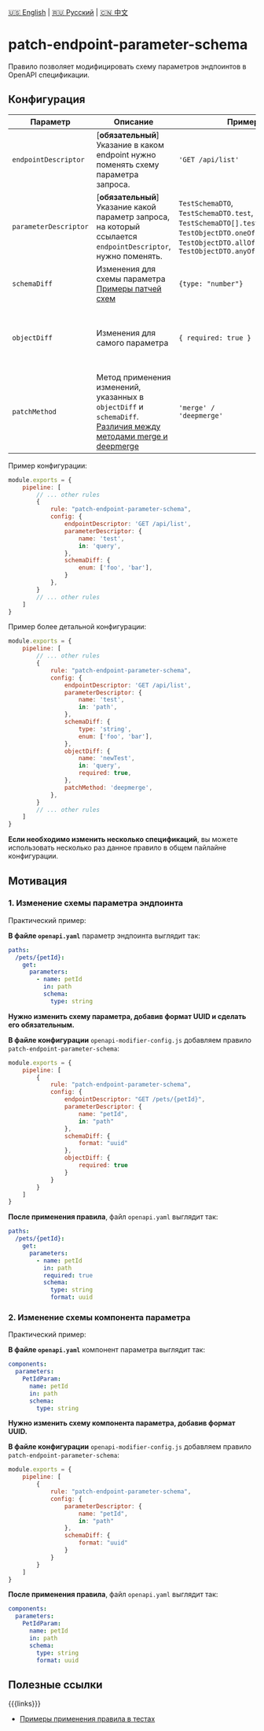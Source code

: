 [🇺🇸 English](./README.md) | [🇷🇺 Русский](./README-ru.md)  | [🇨🇳 中文](./README-zh.md)

# patch-endpoint-parameter-schema

Правило позволяет модифицировать схему параметров эндпоинтов в OpenAPI спецификации. 

## Конфигурация

| Параметр              | Описание                                                                                                               | Пример                                                                                                                                                                 | Типизация                                                                           | Дефолтное    |
|-----------------------|------------------------------------------------------------------------------------------------------------------------|------------------------------------------------------------------------------------------------------------------------------------------------------------------------|-------------------------------------------------------------------------------------|--------------|
| `endpointDescriptor`  | [**обязательный**] Указание в каком endpoint нужно поменять схему параметра запроса.                                   | `'GET /api/list'`                                                                                                                                                     | `string`                                                                            |              |
| `parameterDescriptor` | [**обязательный**] Указание какой параметр запроса, на который ссылается `endpointDescriptor`, нужно поменять.         | `TestSchemaDTO`, `TestSchemaDTO.test`, `TestSchemaDTO[].testField`,  `TestObjectDTO.oneOf[1]`, `TestObjectDTO.allOf[1]` или  `TestObjectDTO.anyOf[1].testField`        | `string`                                                                            |              |
| `schemaDiff`          | Изменения для схемы параметра [Примеры патчей схем](TODO)                                                              | `{type: "number"}`                                                                                                   | `OpenAPISchema`                                                                     |              |
| `objectDiff`          | Изменения для самого параметра                                                                                         | `{ required: true }`                                                                                                    | `{name?: string; in?: 'query' / 'header' / 'path' / 'cookie'; required?: boolean;}` |              |
| `patchMethod`         | Метод применения изменений, указанных в `objectDiff` и `schemaDiff`. [Различия между методами merge и deepmerge](TODO) | `'merge' /                                                                                                                                                  'deepmerge'` | `enum`                                                                              |  `merge` |

Пример конфигурации:

```js
module.exports = {
    pipeline: [
        // ... other rules
        {
            rule: "patch-endpoint-parameter-schema",
            config: {
                endpointDescriptor: 'GET /api/list',
                parameterDescriptor: {
                    name: 'test',
                    in: 'query',
                },
                schemaDiff: {
                    enum: ['foo', 'bar'],
                }
            },
        }
        // ... other rules
    ]
}
```

Пример более детальной конфигурации:

```js
module.exports = {
    pipeline: [
        // ... other rules
        {
            rule: "patch-endpoint-parameter-schema",
            config: {
                endpointDescriptor: 'GET /api/list',
                parameterDescriptor: {
                    name: 'test',
                    in: 'path',
                },
                schemaDiff: {
                    type: 'string',
                    enum: ['foo', 'bar'],
                },
                objectDiff: {
                    name: 'newTest',
                    in: 'query',
                    required: true,
                },
                patchMethod: 'deepmerge',
            },
        }
        // ... other rules
    ]
}
```

**Если необходимо изменить несколько спецификаций**, вы можете использовать несколько раз данное правило в общем пайлайне конфигурации.

## Мотивация

<a name="custom_anchor_motivation_1"></a>
### 1. Изменение схемы параметра эндпоинта

Практический пример:

**В файле `openapi.yaml`** параметр эндпоинта выглядит так:

```yaml
paths:
  /pets/{petId}:
    get:
      parameters:
        - name: petId
          in: path
          schema:
            type: string
```

**Нужно изменить схему параметра, добавив формат UUID и сделать его обязательным.**

**В файле конфигурации** `openapi-modifier-config.js` добавляем правило `patch-endpoint-parameter-schema`:

```js
module.exports = {
    pipeline: [
        {
            rule: "patch-endpoint-parameter-schema",
            config: {
                endpointDescriptor: "GET /pets/{petId}",
                parameterDescriptor: {
                    name: "petId",
                    in: "path"
                },
                schemaDiff: {
                    format: "uuid"
                },
                objectDiff: {
                    required: true
                }
            }
        }
    ]
}
```

**После применения правила**, файл `openapi.yaml` выглядит так:

```yaml
paths:
  /pets/{petId}:
    get:
      parameters:
        - name: petId
          in: path
          required: true
          schema:
            type: string
            format: uuid
```

<a name="custom_anchor_motivation_2"></a>
### 2. Изменение схемы компонента параметра

Практический пример:

**В файле `openapi.yaml`** компонент параметра выглядит так:

```yaml
components:
  parameters:
    PetIdParam:
      name: petId
      in: path
      schema:
        type: string
```

**Нужно изменить схему компонента параметра, добавив формат UUID.**

**В файле конфигурации** `openapi-modifier-config.js` добавляем правило `patch-endpoint-parameter-schema`:

```js
module.exports = {
    pipeline: [
        {
            rule: "patch-endpoint-parameter-schema",
            config: {
                parameterDescriptor: {
                    name: "petId",
                    in: "path"
                },
                schemaDiff: {
                    format: "uuid"
                }
            }
        }
    ]
}
```

**После применения правила**, файл `openapi.yaml` выглядит так:

```yaml
components:
  parameters:
    PetIdParam:
      name: petId
      in: path
      schema:
        type: string
        format: uuid
``` 

## Полезные ссылки

{{{links}}}
- [Примеры применения правила в тестах](./index.test.ts)  